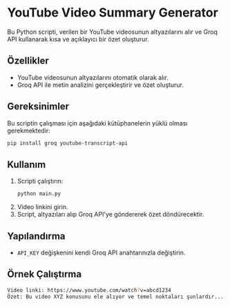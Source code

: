 # YouTube Video Summary Generator

Bu Python scripti, verilen bir YouTube videosunun altyazılarını alır ve Groq API kullanarak kısa ve açıklayıcı bir özet oluşturur.

## Özellikler
- YouTube videosunun altyazılarını otomatik olarak alır.
- Groq API ile metin analizini gerçekleştirir ve özet oluşturur.

## Gereksinimler
Bu scriptin çalışması için aşağıdaki kütüphanelerin yüklü olması gerekmektedir:

```sh
pip install groq youtube-transcript-api
```

## Kullanım
1. Scripti çalıştırın:
   ```sh
   python main.py
   ```
2. Video linkini girin.
3. Script, altyazıları alıp Groq API'ye göndererek özet döndürecektir.

## Yapılandırma
- `API_KEY` değişkenini kendi Groq API anahtarınızla değiştirin.

## Örnek Çalıştırma
```sh
Video linki: https://www.youtube.com/watch?v=abcd1234
Özet: Bu video XYZ konusunu ele alıyor ve temel noktaları şunlardır...
```

